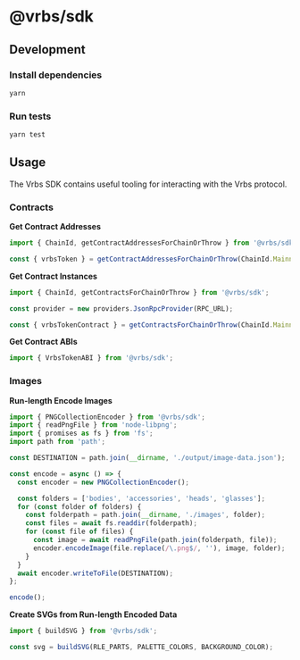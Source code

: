 # @vrbs/sdk

## Development

### Install dependencies

```sh
yarn
```

### Run tests

```sh
yarn test
```

## Usage

The Vrbs SDK contains useful tooling for interacting with the Vrbs protocol.

### Contracts

**Get Contract Addresses**

```ts
import { ChainId, getContractAddressesForChainOrThrow } from '@vrbs/sdk';

const { vrbsToken } = getContractAddressesForChainOrThrow(ChainId.Mainnet);
```

**Get Contract Instances**

```ts
import { ChainId, getContractsForChainOrThrow } from '@vrbs/sdk';

const provider = new providers.JsonRpcProvider(RPC_URL);

const { vrbsTokenContract } = getContractsForChainOrThrow(ChainId.Mainnet, provider);
```

**Get Contract ABIs**

```ts
import { VrbsTokenABI } from '@vrbs/sdk';
```

### Images

**Run-length Encode Images**

```ts
import { PNGCollectionEncoder } from '@vrbs/sdk';
import { readPngFile } from 'node-libpng';
import { promises as fs } from 'fs';
import path from 'path';

const DESTINATION = path.join(__dirname, './output/image-data.json');

const encode = async () => {
  const encoder = new PNGCollectionEncoder();

  const folders = ['bodies', 'accessories', 'heads', 'glasses'];
  for (const folder of folders) {
    const folderpath = path.join(__dirname, './images', folder);
    const files = await fs.readdir(folderpath);
    for (const file of files) {
      const image = await readPngFile(path.join(folderpath, file));
      encoder.encodeImage(file.replace(/\.png$/, ''), image, folder);
    }
  }
  await encoder.writeToFile(DESTINATION);
};

encode();
```

**Create SVGs from Run-length Encoded Data**

```ts
import { buildSVG } from '@vrbs/sdk';

const svg = buildSVG(RLE_PARTS, PALETTE_COLORS, BACKGROUND_COLOR);
```
